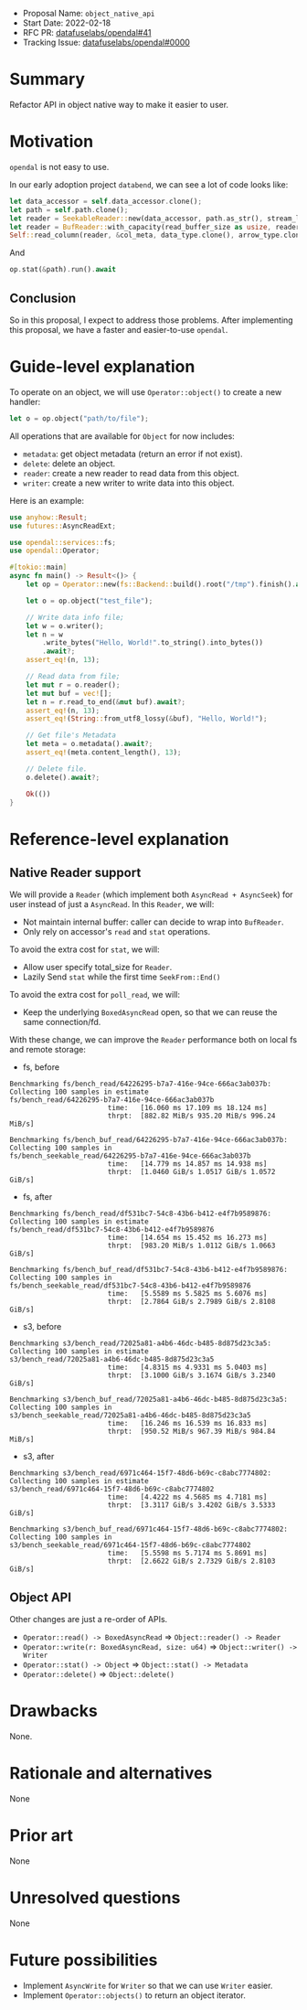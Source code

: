 - Proposal Name: `object_native_api`
- Start Date: 2022-02-18
- RFC PR: [datafuselabs/opendal#41](https://github.com/datafuselabs/opendal/pull/41)
- Tracking Issue: [datafuselabs/opendal#0000](https://github.com/datafuselabs/opendal/issues/0000)

# Summary

Refactor API in object native way to make it easier to user.

# Motivation

`opendal` is not easy to use.

In our early adoption project `databend`, we can see a lot of code looks like:

```rust
let data_accessor = self.data_accessor.clone();
let path = self.path.clone();
let reader = SeekableReader::new(data_accessor, path.as_str(), stream_len);
let reader = BufReader::with_capacity(read_buffer_size as usize, reader);
Self::read_column(reader, &col_meta, data_type.clone(), arrow_type.clone()).await
```

And

```rust
op.stat(&path).run().await
```

## Conclusion

So in this proposal, I expect to address those problems. After implementing this proposal, we have a faster and easier-to-use `opendal`.

# Guide-level explanation

To operate on an object, we will use `Operator::object()` to create a new handler:

```rust
let o = op.object("path/to/file");
```

All operations that are available for `Object` for now includes:

- `metadata`: get object metadata (return an error if not exist).
- `delete`: delete an object.
- `reader`: create a new reader to read data from this object.
- `writer`: create a new writer to write data into this object.

Here is an example:

```rust
use anyhow::Result;
use futures::AsyncReadExt;

use opendal::services::fs;
use opendal::Operator;

#[tokio::main]
async fn main() -> Result<()> {
    let op = Operator::new(fs::Backend::build().root("/tmp").finish().await?);

    let o = op.object("test_file");

    // Write data info file;
    let w = o.writer();
    let n = w
        .write_bytes("Hello, World!".to_string().into_bytes())
        .await?;
    assert_eq!(n, 13);

    // Read data from file;
    let mut r = o.reader();
    let mut buf = vec![];
    let n = r.read_to_end(&mut buf).await?;
    assert_eq!(n, 13);
    assert_eq!(String::from_utf8_lossy(&buf), "Hello, World!");

    // Get file's Metadata
    let meta = o.metadata().await?;
    assert_eq!(meta.content_length(), 13);

    // Delete file.
    o.delete().await?;

    Ok(())
}
```

# Reference-level explanation

## Native Reader support

We will provide a `Reader` (which implement both `AsyncRead + AsyncSeek`) for user instead of just a `AsyncRead`. In this `Reader`, we will:

- Not maintain internal buffer: caller can decide to wrap into `BufReader`.
- Only rely on accessor's `read` and `stat` operations.

To avoid the extra cost for `stat`, we will:

- Allow user specify total_size for `Reader`.
- Lazily Send `stat` while the first time `SeekFrom::End()`

To avoid the extra cost for `poll_read`, we will:

- Keep the underlying `BoxedAsyncRead` open, so that we can reuse the same connection/fd.

With these change, we can improve the `Reader` performance both on local fs and remote storage:

- fs, before

```shell
Benchmarking fs/bench_read/64226295-b7a7-416e-94ce-666ac3ab037b: Collecting 100 samples in estimate                                                                                                   fs/bench_read/64226295-b7a7-416e-94ce-666ac3ab037b
                        time:   [16.060 ms 17.109 ms 18.124 ms]
                        thrpt:  [882.82 MiB/s 935.20 MiB/s 996.24 MiB/s]

Benchmarking fs/bench_buf_read/64226295-b7a7-416e-94ce-666ac3ab037b: Collecting 100 samples in                                                                                                   fs/bench_seekable_read/64226295-b7a7-416e-94ce-666ac3ab037b
                        time:   [14.779 ms 14.857 ms 14.938 ms]
                        thrpt:  [1.0460 GiB/s 1.0517 GiB/s 1.0572 GiB/s]
```

- fs, after

```shell
Benchmarking fs/bench_read/df531bc7-54c8-43b6-b412-e4f7b9589876: Collecting 100 samples in estimate                                                                                                   fs/bench_read/df531bc7-54c8-43b6-b412-e4f7b9589876
                        time:   [14.654 ms 15.452 ms 16.273 ms]
                        thrpt:  [983.20 MiB/s 1.0112 GiB/s 1.0663 GiB/s]

Benchmarking fs/bench_buf_read/df531bc7-54c8-43b6-b412-e4f7b9589876: Collecting 100 samples in                                                                                                   fs/bench_seekable_read/df531bc7-54c8-43b6-b412-e4f7b9589876
                        time:   [5.5589 ms 5.5825 ms 5.6076 ms]
                        thrpt:  [2.7864 GiB/s 2.7989 GiB/s 2.8108 GiB/s]
```

- s3, before

```shell
Benchmarking s3/bench_read/72025a81-a4b6-46dc-b485-8d875d23c3a5: Collecting 100 samples in estimate                                                                                                   s3/bench_read/72025a81-a4b6-46dc-b485-8d875d23c3a5
                        time:   [4.8315 ms 4.9331 ms 5.0403 ms]
                        thrpt:  [3.1000 GiB/s 3.1674 GiB/s 3.2340 GiB/s]

Benchmarking s3/bench_buf_read/72025a81-a4b6-46dc-b485-8d875d23c3a5: Collecting 100 samples in                                                                                                   s3/bench_seekable_read/72025a81-a4b6-46dc-b485-8d875d23c3a5
                        time:   [16.246 ms 16.539 ms 16.833 ms]
                        thrpt:  [950.52 MiB/s 967.39 MiB/s 984.84 MiB/s]
```

- s3, after

```shell
Benchmarking s3/bench_read/6971c464-15f7-48d6-b69c-c8abc7774802: Collecting 100 samples in estimate                                                                                                   s3/bench_read/6971c464-15f7-48d6-b69c-c8abc7774802
                        time:   [4.4222 ms 4.5685 ms 4.7181 ms]
                        thrpt:  [3.3117 GiB/s 3.4202 GiB/s 3.5333 GiB/s]

Benchmarking s3/bench_buf_read/6971c464-15f7-48d6-b69c-c8abc7774802: Collecting 100 samples in                                                                                                   s3/bench_seekable_read/6971c464-15f7-48d6-b69c-c8abc7774802
                        time:   [5.5598 ms 5.7174 ms 5.8691 ms]
                        thrpt:  [2.6622 GiB/s 2.7329 GiB/s 2.8103 GiB/s]
```

## Object API

Other changes are just a re-order of APIs.

- `Operator::read() -> BoxedAsyncRead` => `Object::reader() -> Reader`
- `Operator::write(r: BoxedAsyncRead, size: u64)` => `Object::writer() -> Writer`
- `Operator::stat() -> Object` => `Object::stat() -> Metadata`
- `Operator::delete()` => `Object::delete()`

# Drawbacks

None.

# Rationale and alternatives

None

# Prior art

None

# Unresolved questions

None

# Future possibilities

- Implement `AsyncWrite` for `Writer` so that we can use `Writer` easier.
- Implement `Operator::objects()` to return an object iterator.
